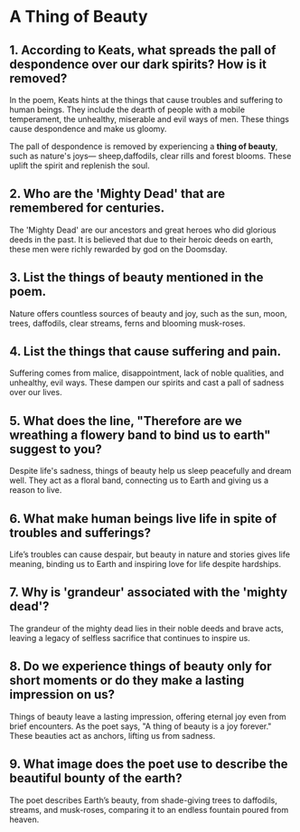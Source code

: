 # A Thing of Beauty
## 1. According to Keats, what spreads the pall of despondence over our dark spirits? How is it removed?
In the poem, Keats hints at the things that cause troubles and suffering to human beings. They include the dearth of people with a mobile temperament, the unhealthy, miserable and evil ways of men. These things cause despondence and make us gloomy. 

The pall of despondence is removed by experiencing a **thing of beauty**, such as nature's joys— sheep,daffodils, clear rills and forest blooms. These uplift the spirit and replenish the soul.

## 2. Who are the 'Mighty Dead' that are remembered for centuries. 
The 'Mighty Dead' are our ancestors and great heroes who did glorious deeds in the past. It is believed that due to their heroic deeds on earth, these men were richly rewarded by god on the Doomsday. 

## 3. List the things of beauty mentioned in the poem. 
Nature offers countless sources of beauty and joy, such as the sun, moon, trees, daffodils, clear streams, ferns and blooming musk-roses.

## 4. List the things that cause suffering and pain. 
Suffering comes from malice, disappointment, lack of noble qualities, and unhealthy, evil ways. These dampen our spirits and cast a pall of sadness over our lives.

## 5. What does the line, "Therefore are we wreathing a flowery band to bind us to earth" suggest to you? 
Despite life's sadness, things of beauty help us sleep peacefully and dream well. They act as a floral band, connecting us to Earth and giving us a reason to live.

## 6. What make human beings live life in spite of troubles and sufferings? 
Life’s troubles can cause despair, but beauty in nature and stories gives life meaning, binding us to Earth and inspiring love for life despite hardships.

## 7. Why is 'grandeur' associated with the 'mighty dead'?
The grandeur of the mighty dead lies in their noble deeds and brave acts, leaving a legacy of selfless sacrifice that continues to inspire us.

## 8. Do we experience things of beauty only for short moments or do they make a lasting impression on us? 
Things of beauty leave a lasting impression, offering eternal joy even from brief encounters. As the poet says, "A thing of beauty is a joy forever." These beauties act as anchors, lifting us from sadness.

## 9. What image does the poet use to describe the beautiful bounty of the earth? 
The poet describes Earth’s beauty, from shade-giving trees to daffodils, streams, and musk-roses, comparing it to an endless fountain poured from heaven.
